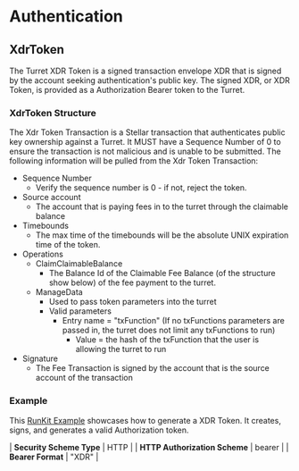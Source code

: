 # Authentication

## XdrToken

The Turret XDR Token is a signed transaction envelope XDR that is signed by the
account seeking authentication's public key. The signed XDR, or XDR Token, is
provided as a Authorization Bearer token to the Turret.

### XdrToken Structure

The Xdr Token Transaction is a Stellar transaction that authenticates public key
ownership against a Turret. It MUST have a Sequence Number of 0 to ensure the
transaction is not malicious and is unable to be submitted. The following
information will be pulled from the Xdr Token Transaction:

* Sequence Number
  * Verify the sequence number is 0 - if not, reject the token.
* Source account
  * The account that is paying fees in to the turret through the claimable balance
* Timebounds
  * The max time of the timebounds will be the absolute UNIX expiration time of the token.
* Operations
  * ClaimClaimableBalance
    * The Balance Id of the Claimable Fee Balance (of the structure show below) of the fee payment to the turret.
  * ManageData
    * Used to pass token parameters into the turret
    * Valid parameters
      * Entry name = "txFunction" (If no txFunctions parameters are passed in, the turret does not limit any txFunctions to run)
        * Value = the hash of the txFunction that the user is allowing the turret to run
* Signature
  * The Fee Transaction is signed by the account that is the source account of the transaction

### Example

This [RunKit Example](https://runkit.com/mootz12/60d1f69582e0580013bb591e)
showcases how to generate a XDR Token. It creates, signs, and generates a valid
Authorization token.

| **Security Scheme Type** | HTTP |
| **HTTP Authorization Scheme** | bearer |
| **Bearer Format** | "XDR" |
